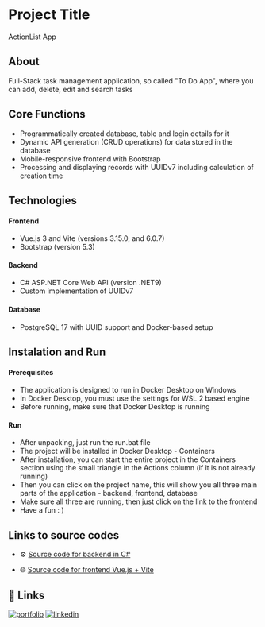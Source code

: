 
# Project Title

ActionList App


## About

Full-Stack task management application, so called "To Do App", where you can add, delete, edit and search tasks
## Core Functions

- Programmatically created database, table and login details for it
- Dynamic API generation (CRUD operations) for data stored in the database
- Mobile-responsive frontend with Bootstrap
- Processing and displaying records with UUIDv7 including calculation of creation time
## Technologies

#### Frontend
- Vue.js 3 and Vite (versions 3.15.0, and 6.0.7)
- Bootstrap (version 5.3)

#### Backend
- C# ASP.NET Core Web API (version .NET9)
- Custom implementation of UUIDv7

#### Database
- PostgreSQL 17 with UUID support and Docker-based setup


## Instalation and Run
#### Prerequisites
- The application is designed to run in Docker Desktop on Windows
- In Docker Desktop, you must use the settings for WSL 2 based engine
- Before running, make sure that Docker Desktop is running

#### Run
- After unpacking, just run the run.bat file
- The project will be installed in Docker Desktop - Containers
- After installation, you can start the entire project in the Containers section using the small triangle in the Actions column (if it is not already running)
- Then you can click on the project name, this will show you all three main parts of the application - backend, frontend, database
- Make sure all three are running, then just click on the link to the frontend
- Have a fun : )

## Links to source codes
- ⚙️ [Source code for backend in C#](https://github.com/LiborSaja/ActionListB)

- 🌐 [Source code for frontend Vue.js + Vite](https://github.com/LiborSaja/ActionListF)


## 🔗 Links
[![portfolio](https://img.shields.io/badge/my_portfolio-000?style=for-the-badge&logo=ko-fi&logoColor=white)](https://sajalibor.cz/)
[![linkedin](https://img.shields.io/badge/linkedin-0A66C2?style=for-the-badge&logo=linkedin&logoColor=white)](https://www.linkedin.com/in/libor-saja/)

